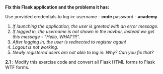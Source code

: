 **Fix this Flask application and the problems it has:**

Use provided credentials to log in: username - **code** password - **academy**

1. _If launching the application, the user is greeted with an error message._
2. _If logged in, the username is not shown in the navbar, instead we get this message - "Hello, WHAT?!!"._
3. _After logging in, the user is redirected to register again!_
4. _Logout is not working._
5. _Newly registered users are not able to log in. Why? Can you fix that?_

**2.1** :
Modify this exercise code and convert all Flask HTML forms to Flask WTF forms.
